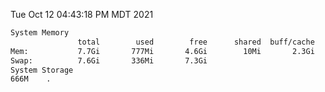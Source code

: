Tue Oct 12 04:43:18 PM MDT 2021
```bash
System Memory
               total        used        free      shared  buff/cache   available
Mem:           7.7Gi       777Mi       4.6Gi        10Mi       2.3Gi       6.6Gi
Swap:          7.6Gi       336Mi       7.3Gi
System Storage
666M	.
```
```bash
